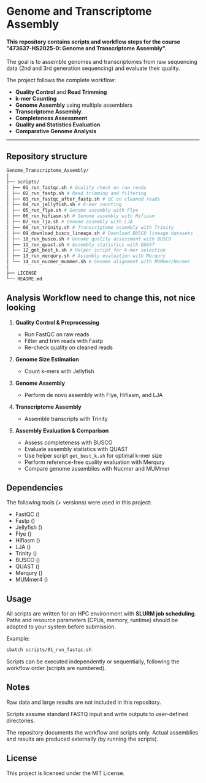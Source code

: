 # Genome and Transcriptome Assembly
#### This repository contains scripts and workflow steps for the course "**473637-HS2025-0: Genome and Transcriptome Assembly**".
The goal is to assemble genomes and transcriptomes from raw sequencing data (2nd and 3rd generation sequencing) and evaluate their quality.

The project follows the complete workflow:
- **Quality Control** and **Read Trimming**
- **k-mer Counting**
- **Genome Assembly** using multiple assemblers
- **Transcriptome Assembly**.
- **Completeness Assessment**
- **Quality and Statistics Evaluation**
- **Comparative Genome Analysis**

---

## Repository structure
```bash
Genome_Transcriptome_Assembly/
│
├── scripts/
│ ├── 01_run_fastqc.sh # Quality check on raw reads
│ ├── 02_run_fastp.sh # Read trimming and filtering
│ ├── 03_run_fastqc_after_fastp.sh # QC on cleaned reads
│ ├── 04_run_jellyfish.sh # K-mer counting
│ ├── 05_run_flye.sh # Genome assembly with Flye
│ ├── 06_run_hifiasm.sh # Genome assembly with Hifiasm
│ ├── 07_run_lja.sh # Genome assembly with LJA
│ ├── 08_run_trinity.sh # Transcriptome assembly with Trinity
│ ├── 09_download_busco_lineage.sh # Download BUSCO lineage datasets
│ ├── 10_run_busco.sh # Genome quality assessment with BUSCO
│ ├── 11_run_quast.sh # Assembly statistics with QUAST
│ ├── 12_get_best_k.sh # Helper script for k-mer selection
│ ├── 13_run_merqury.sh # Assembly evaluation with Merqury
│ └── 14_run_nucmer_mummer.sh # Genome alignment with MUMmer/Nucmer
│
├── LICENSE
└── README.md
```

## Analysis Workflow             need to change this, not nice looking
1. **Quality Control & Preprocessing**  
   - Run FastQC on raw reads  
   - Filter and trim reads with Fastp  
   - Re-check quality on cleaned reads  

2. **Genome Size Estimation**  
   - Count k-mers with Jellyfish

3. **Genome Assembly**  
   - Perform de novo assembly with Flye, Hifiasm, and LJA  

4. **Transcriptome Assembly**  
   - Assemble transcripts with Trinity  

5. **Assembly Evaluation & Comparison**  
   - Assess completeness with BUSCO  
   - Evaluate assembly statistics with QUAST  
   - Use helper script `get_best_k.sh` for optimal k-mer size  
   - Perform reference-free quality evaluation with Merqury  
   - Compare genome assemblies with Nucmer and MUMmer

## Dependencies
The following tools (+ versions) were used in this project:
- FastQC ()
- Fastp ()
- Jellyfish ()
- Flye ()
- Hifiasm ()
- LJA ()
- Trinity ()
- BUSCO ()
- QUAST ()
- Merqury ()
- MUMmer4 ()

## Usage
All scripts are written for an HPC environment with **SLURM job scheduling**.  
Paths and resource parameters (CPUs, memory, runtime) should be adapted to your system before submission.  

Example:
```bash
sbatch scripts/01_run_fastqc.sh
```
Scripts can be executed independently or sequentially, following the workflow order (scripts are numbered).

## Notes
Raw data and large results are not included in this repository.

Scripts assume standard FASTQ input and write outputs to user-defined directories.

The repository documents the workflow and scripts only. Actual assemblies and results are produced externally (by running the scripts).

## License
This project is licensed under the MIT License.